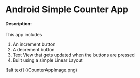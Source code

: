 # Android Simple Counter App
#### Description:
This app includes 
1. An increment button
2. A decrement button
3. Text View that gets updated when the buttons are pressed
4. Built using a simple Linear Layout

![alt text] (/CounterAppImage.png)
